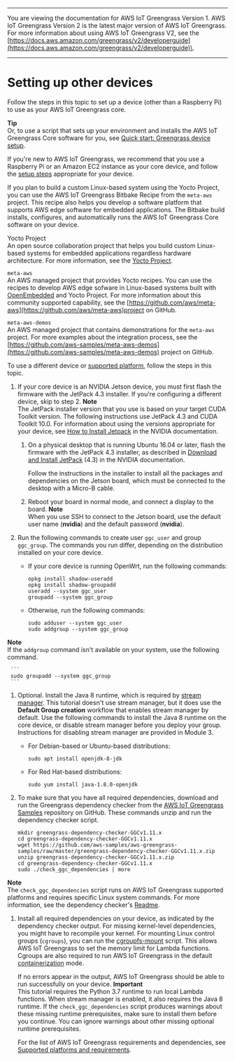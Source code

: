 --------

You are viewing the documentation for AWS IoT Greengrass Version 1\. AWS IoT Greengrass Version 2 is the latest major version of AWS IoT Greengrass\. For more information about using AWS IoT Greengrass V2, see the [https://docs.aws.amazon.com/greengrass/v2/developerguide](https://docs.aws.amazon.com/greengrass/v2/developerguide)\.

--------

# Setting up other devices<a name="setup-filter.other"></a>

Follow the steps in this topic to set up a device \(other than a Raspberry Pi\) to use as your AWS IoT Greengrass core\.

**Tip**  
Or, to use a script that sets up your environment and installs the AWS IoT Greengrass Core software for you, see [Quick start: Greengrass device setup](quick-start.md)\.

If you're new to AWS IoT Greengrass, we recommend that you use a Raspberry Pi or an Amazon EC2 instance as your core device, and follow the [setup steps](module1.md) appropriate for your device\.

If you plan to build a custom Linux\-based system using the Yocto Project, you can use the AWS IoT Greengrass Bitbake Recipe from the `meta-aws` project\. This recipe also helps you develop a software platform that supports AWS edge software for embedded applications\. The Bitbake build installs, configures, and automatically runs the AWS IoT Greengrass Core software on your device\.

Yocto Project  
An open source collaboration project that helps you build custom Linux\-based systems for embedded applications regardless hardware architecture\. For more information, see the [Yocto Project](https://www.yoctoproject.org/)\.

`meta-aws`  
An AWS managed project that provides Yocto recipes\. You can use the recipes to develop AWS edge sofware in Linux\-based systems built with [OpenEmbedded](https://www.openembedded.org/wiki/Main_Page) and Yocto Project\. For more information about this community supported capability, see the [https://github.com/aws/meta-aws](https://github.com/aws/meta-aws)project on GitHub\.

`meta-aws-demos`  
An AWS managed project that contains demonstrations for the `meta-aws` project\. For more examples about the integration process, see the [https://github.com/aws-samples/meta-aws-demos](https://github.com/aws-samples/meta-aws-demos) project on GitHub\.

To use a different device or [supported platform](what-is-gg.md#gg-platforms), follow the steps in this topic\.

1. <a name="setup-jetson"></a>If your core device is an NVIDIA Jetson device, you must first flash the firmware with the JetPack 4\.3 installer\. If you're configuring a different device, skip to step 2\.
**Note**  
The JetPack installer version that you use is based on your target CUDA Toolkit version\. The following instructions use JetPack 4\.3 and CUDA Toolkit 10\.0\. For information about using the versions appropriate for your device, see [How to Install Jetpack](https://docs.nvidia.com/jetson/jetpack/install-jetpack/index.html) in the NVIDIA documentation\.

   1. On a physical desktop that is running Ubuntu 16\.04 or later, flash the firmware with the JetPack 4\.3 installer, as described in [Download and Install JetPack](https://docs.nvidia.com/jetson/archives/jetpack-archived/jetpack-33/index.html#jetpack/3.3/install.htm%3FTocPath%3D_____3) \(4\.3\) in the NVIDIA documentation\.

      Follow the instructions in the installer to install all the packages and dependencies on the Jetson board, which must be connected to the desktop with a Micro\-B cable\.

   1. Reboot your board in normal mode, and connect a display to the board\.
**Note**  
When you use SSH to connect to the Jetson board, use the default user name \(**nvidia**\) and the default password \(**nvidia**\)\.

1. Run the following commands to create user `ggc_user` and group `ggc_group`\. The commands you run differ, depending on the distribution installed on your core device\.
   + If your core device is running OpenWrt, run the following commands:

     ```
     opkg install shadow-useradd
     opkg install shadow-groupadd
     useradd --system ggc_user
     groupadd --system ggc_group
     ```
   + Otherwise, run the following commands:

     ```
     sudo adduser --system ggc_user
     sudo addgroup --system ggc_group
     ```
**Note**  
If the `addgroup` command isn't available on your system, use the following command\.  

     ```
     sudo groupadd --system ggc_group
     ```

1. <a name="install-java-8-runtime"></a>Optional\. Install the Java 8 runtime, which is required by [stream manager](stream-manager.md)\. This tutorial doesn't use stream manager, but it does use the **Default Group creation** workflow that enables stream manager by default\. Use the following commands to install the Java 8 runtime on the core device, or disable stream manager before you deploy your group\. Instructions for disabling stream manager are provided in Module 3\.
   + For Debian\-based or Ubuntu\-based distributions:

     ```
     sudo apt install openjdk-8-jdk
     ```
   + For Red Hat\-based distributions:

     ```
     sudo yum install java-1.8.0-openjdk
     ```

1. To make sure that you have all required dependencies, download and run the Greengrass dependency checker from the [AWS IoT Greengrass Samples](https://github.com/aws-samples/aws-greengrass-samples) repository on GitHub\. These commands unzip and run the dependency checker script\.

   ```
   mkdir greengrass-dependency-checker-GGCv1.11.x
   cd greengrass-dependency-checker-GGCv1.11.x
   wget https://github.com/aws-samples/aws-greengrass-samples/raw/master/greengrass-dependency-checker-GGCv1.11.x.zip
   unzip greengrass-dependency-checker-GGCv1.11.x.zip
   cd greengrass-dependency-checker-GGCv1.11.x
   sudo ./check_ggc_dependencies | more
   ```
**Note**  
The `check_ggc_dependencies` script runs on AWS IoT Greengrass supported platforms and requires specific Linux system commands\. For more information, see the dependency checker's [Readme](https://github.com/aws-samples/aws-greengrass-samples/blob/master/greengrass-dependency-checker-GGCv1.11.x/README.md)\.

1. Install all required dependencies on your device, as indicated by the dependency checker output\. For missing kernel\-level dependencies, you might have to recompile your kernel\. For mounting Linux control groups \(`cgroups`\), you can run the [cgroupfs\-mount](https://raw.githubusercontent.com/tianon/cgroupfs-mount/master/cgroupfs-mount) script\. This allows AWS IoT Greengrass to set the memory limit for Lambda functions\. Cgroups are also required to run AWS IoT Greengrass in the default [containerization](lambda-group-config.md#lambda-containerization-considerations) mode\.

   If no errors appear in the output, AWS IoT Greengrass should be able to run successfully on your device\.
**Important**  
<a name="lambda-runtime-prereqs"></a>This tutorial requires the Python 3\.7 runtime to run local Lambda functions\. When stream manager is enabled, it also requires the Java 8 runtime\. If the `check_ggc_dependencies` script produces warnings about these missing runtime prerequisites, make sure to install them before you continue\. You can ignore warnings about other missing optional runtime prerequisites\.

   For the list of AWS IoT Greengrass requirements and dependencies, see [Supported platforms and requirements](what-is-gg.md#gg-platforms)\.